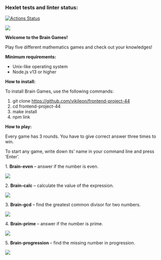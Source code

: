 ### Hexlet tests and linter status:
[![Actions Status](https://github.com/vikileon/frontend-project-44/workflows/hexlet-check/badge.svg)](https://github.com/vikileon/frontend-project-44/actions)

<a href="https://codeclimate.com/github/vikileon/frontend-project-44/maintainability"><img src="https://api.codeclimate.com/v1/badges/becf06779a2146e1a977/maintainability" /></a>

<p><b>Welcome to the Brain Games!</b></p>
<p>Play five different mathematics games and check out your knowledges!</p>

<b>Minimum requirements:</b>
<ul>
<li>Unix-like operating system</li>
<li>Node.js v13 or higher</li>
</ul>

<b>How to install:</b>

To install Brain Games, use the following commands:
1. git clone https://github.com/vikileon/frontend-project-44
2. cd frontend-project-44
3. make install
4. npm link

<b>How to play:</b>

<p>Every game has 3 rounds. You have to give correct answer three times to win.</p>
<p>To start any game, write down its’ name in your command line and press ‘Enter’.</p>

<p>1. <b>Brain-even</b> – answer if the number is even.</p>
<p><a href="https://asciinema.org/a/AfMluIJzAtRiCxjMBo1W1llcg" target="_blank"><img src="https://asciinema.org/a/AfMluIJzAtRiCxjMBo1W1llcg.svg" /></a></p>

<p>2. <b>Brain-calc</b> – calculate the value of the expression.</p>
<p><a href="https://asciinema.org/a/nLhrvW8le1YnfsO0SSUMksWKn" target="_blank"><img src="https://asciinema.org/a/nLhrvW8le1YnfsO0SSUMksWKn.svg" /></a></p>

<p>3. <b>Brain-gcd</b> – find the greatest common divisor for two numbers.</p>
<p><a href="https://asciinema.org/a/aviLOLI40DBClktD4jnwCuN8B" target="_blank"><img src="https://asciinema.org/a/aviLOLI40DBClktD4jnwCuN8B.svg" /></a></p>

<p>4. <b>Brain-prime</b> – answer if the number is prime.</p>
<p><a href="https://asciinema.org/a/ADwXtrwnvsfos6WqxDDTQq0oR" target="_blank"><img src="https://asciinema.org/a/ADwXtrwnvsfos6WqxDDTQq0oR.svg" /></a></p>

<p>5. <b>Brain-progression</b> – find the missing number in progression.</p>
<p><a href="https://asciinema.org/a/FgS0QQGxH98dJGoiw6OTCfMoy" target="_blank"><img src="https://asciinema.org/a/FgS0QQGxH98dJGoiw6OTCfMoy.svg" /></a></p>